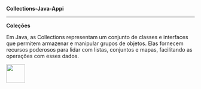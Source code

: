 **Collections-Java-Appi**
<hr>

**Coleções**

Em Java, as Collections representam um conjunto de classes e interfaces que permitem armazenar e manipular grupos de objetos. Elas fornecem recursos poderosos para lidar com listas, conjuntos e mapas, facilitando as operações com esses dados.


<img width='50' height='50' src="https://cdn.jsdelivr.net/gh/devicons/devicon@latest/icons/java/java-original-wordmark.svg" />  
